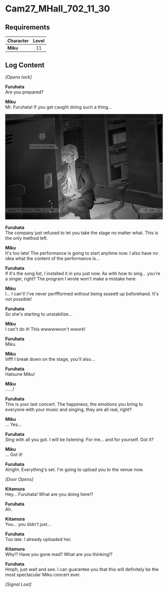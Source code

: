 # Cam27_MHall_702_11_30
## Requirements
|Character|Level|
|---------|:---:|
|**Miku** | 11  |

## Log Content
*\[Opens lock\]*

**Furuhata**<br>
Are you prepared?

**Miku**<br>
Mr. Furuhata! If you get caught doing such a thing...

![mos1301.png](./attachments/mos1301.png)

**Furuhata**<br>
The company just refused to let you take the stage no matter what. This is the only method left.

**Miku**<br>
It's too late! The performance is going to start anytime now. I also have no idea what the content of the performance is...

**Furuhata**<br>
If it's the song list, I installed it in you just now. As with how to sing... you're a singer, right? The program I wrote won't make a mistake here.

**Miku**<br>
I... I can't! I've never perffformed without being ssseett up beforehand. It's not possible!

**Furuhata**<br>
So she's starting to unstabilize...

**Miku**<br>
I can't do it! This wwwwwoon't wwork!

**Furuhata**<br>
Miku.

**Miku**<br>
Iiifff I break down on the stage, you'll also...

**Furuhata**<br>
Hatsune Miku!

**Miku**<br>
......!

**Furuhata**<br>
This is your last concert. The happiness, the emotions you bring to everyone with your music and singing, they are all real, right?

**Miku**<br>
... Yes...

**Furuhata**<br>
Sing with all you got. I will be listening. For me... and for yourself. Got it?

**Miku**<br>
... Got it!

**Furuhata**<br>
Alright. Everything's set. I'm going to upload you to the venue now.

*\[Door Opens\]*

**Kitamura**<br>
Hey... Furuhata! What are you doing here!?

**Furuhata**<br>
Ah.

**Kitamura**<br>
You... you didn't just...

**Furuhata**<br>
Too late. I already uploaded her.

**Kitamura**<br>
Why!? Have you gone mad? What are you thinking!?

**Furuhata**<br>
Hmph, just wait and see. I can guarantee you that this will definitely be the most spectacular Miku concert ever.

*[Signal Lost]*
